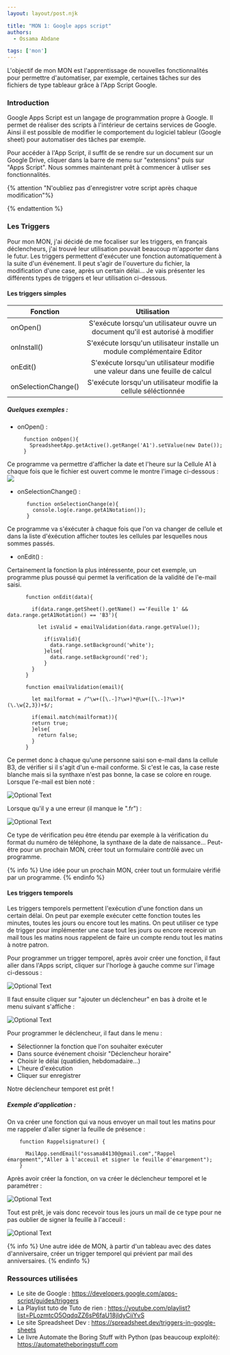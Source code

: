 ```yaml
---
layout: layout/post.njk

title: "MON 1: Google apps script"
authors:
  - Ossama Abdane

tags: ['mon']
---
```

<!-- début résumé -->
L'objectif de mon MON est l'apprentissage de nouvelles fonctionnalités pour permettre d'automatiser, par exemple, certaines tâches sur des fichiers de type tableaur grâce à l'App Script Google.
<!-- fin résumé -->

### Introduction 

Google Apps Script est un langage de programmation propre à Google. Il permet de réaliser des scripts à l'intérieur de certains services de Google. Ainsi il est possible de modifier le comportement du logiciel tableur (Google sheet) pour automatiser des tâches par exemple. 

Pour accéder à l'App Script, il suffit de se rendre sur un document sur un Google Drive, cliquer dans la barre de menu sur "extensions" puis sur "Apps Script". Nous sommes maintenant prêt à commencer à utliser ses fonctionnalités.

{% attention "N'oubliez pas d'enregistrer votre script après chaque modification"%}

{% endattention %}


### Les Triggers

Pour mon MON, j'ai décidé de me focaliser sur les triggers, en français déclencheurs, j'ai trouvé leur utilisation pouvait beaucoup m'apporter dans le futur.
Les triggers permettent d'exécuter une fonction automatiquement à la suite d'un événement. Il peut s'agir de l'ouverture du fichier, la modification d'une case, après un certain délai... Je vais présenter les différents types de triggers et leur utilisation ci-dessous.

#### Les triggers simples


Fonction | Utilisation | 
 ------------ | :-----------: | 
onOpen()       | S'exécute lorsqu'un utilisateur ouvre un document qu'il est autorisé à modifier |
onInstall()       |  S'exécute lorsqu'un utilisateur installe un module complémentaire Editor  | 
onEdit()  | S'exécute lorsqu'un utilisateur modifie une valeur dans une feuille de calcul    | 
onSelectionChange()   | S'exécute lorsqu'un utilisateur modifie la cellule séléctionnée  |

##### Quelques exemples : 
* onOpen() :

        function onOpen(){
          SpreadsheetApp.getActive().getRange('A1').setValue(new Date());
        }
  
Ce programme va permettre d'afficher la date et l'heure sur la Cellule A1 à chaque fois que le fichier est ouvert comme le montre l'image ci-dessous : 
<img src="Image.png"/>

*  onSelectionChange() :

          function onSelectionChange(e){
            console.log(e.range.getA1Notation());
          }

Ce programme va s'éxécuter à chaque fois que l'on va changer de cellule et dans la liste d'éxécution afficher toutes les cellules par lesquelles nous sommes passés. 

* onEdit() :

Certainement la fonction la plus intéressente, pour cet exemple, un programme plus poussé qui permet la verification de la validité de l'e-mail saisi. 

          function onEdit(data){
          
            if(data.range.getSheet().getName() =='Feuille 1' &&  data.range.getA1Notation() == 'B3'){
          
              let isValid = emailValidation(data.range.getValue());
          
                if(isValid){
                  data.range.setBackground('white');
                }else{
                  data.range.setBackground('red');
                }
            }
          }
          
          function emailValidation(email){
          
            let mailformat = /^\w+([\.-]?\w+)*@\w+([\.-]?\w+)*(\.\w{2,3})+$/;
          
            if(email.match(mailformat)){
            return true;
            }else{
              return false;
            }
          }

Ce permet donc à chaque qu'une personne saisi son e-mail dans la cellule B3, de vérifier si il s'agit d'un e-mail conforme. Si c'est le cas, la case reste blanche mais si la synthaxe n'est pas bonne, la case se colore en rouge. 
Lorsque l'e-mail est bien noté :

![Optional Text](Image1.png)

Lorsque qu'il y a une erreur (il manque le ".fr") :

![Optional Text](Image2.png)

Ce type de vérification peu être étendu par exemple à la vérification du format du numéro de téléphone, la synthaxe de la date de naissance... Peut-être pour un prochain MON, créer tout un formulaire contrôlé avec un programme. 

{% info %}
Une idée pour un prochain MON, créer tout un formulaire vérifié par un programme.
{% endinfo %}

#### Les triggers temporels

Les triggers temporels permettent l'exécution d'une fonction dans un certain délai. On peut par exemple exécuter cette fonction toutes les minutes, toutes les jours ou encore tout les matins. On peut utiliser ce type de trigger pour implémenter une case tout les jours ou encore recevoir un mail tous les matins nous rappelent de faire un compte rendu tout les matins à notre patron. 

Pour programmer un trigger temporel, après avoir créer une fonction, il faut aller dans l'Apps script, cliquer sur l'horloge à gauche comme sur l'image ci-dessous :

![Optional Text](Image3.png)

Il faut ensuite cliquer sur "ajouter un déclencheur" en bas à droite et le menu suivant s'affiche :

![Optional Text](Image4.png)

Pour programmer le déclencheur, il faut dans le menu :
- Sélectionner la fonction que l'on souhaiter exécuter
- Dans source événement choisir "Déclencheur horaire"
- Choisir le délai (quatidien, hebdomadaire...)
- L'heure d'exécution 
- Cliquer sur enregistrer 



Notre déclencheur temporet est prêt !

##### Exemple d'application : 

On va créer une fonction qui va nous envoyer un mail tout les matins pour me rappeler d'aller signer la feuille de présence :


        function Rappelsignature() {
          
          MailApp.sendEmail("ossama84130@gmail.com","Rappel émargement","Aller à l'acceuil et signer le feuille d'émargement");
        }

Après avoir créer la fonction, on va créer le déclencheur temporel et le paramétrer :

![Optional Text](Image6.png)

Tout est prêt, je vais donc recevoir tous les jours un mail de ce type pour ne pas oublier de signer la feuille à l'acceuil :

![Optional Text](Image5.png)

{% info %}
Une autre idée de MON, à partir d'un tableau avec des dates d'anniversaire, créer un trigger temporel qui prévient par mail des anniversaires.
{% endinfo %}


### Ressources utilisées 

* Le site de Google : https://developers.google.com/apps-script/guides/triggers
* La Playlist tuto de Tuto de rien : https://youtube.com/playlist?list=PLozmtcO5OqdqZZ6sP6faU18jIdyCiiYvS
* Le site Spreadsheet Dev : https://spreadsheet.dev/triggers-in-google-sheets
* Le livre Automate the Boring Stuff with Python (pas beaucoup exploité): https://automatetheboringstuff.com